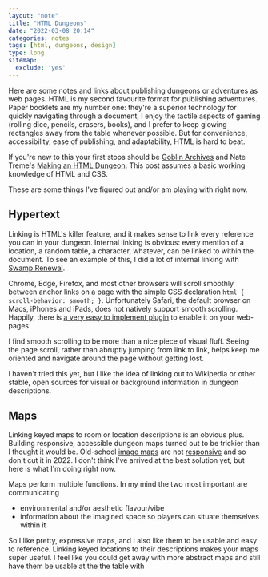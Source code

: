 ```yaml
---
layout: "note"
title: "HTML Dungeons"
date: "2022-03-08 20:14"
categories: notes
tags: [html, dungeons, design]
type: long
sitemap:
  exclude: 'yes'
---
```


Here are some notes and links about publishing dungeons or adventures as web pages. HTML is my second favourite format for publishing adventures. Paper booklets are my number one: they're a superior technology for quickly navigating through a document, I enjoy the tactile aspects of gaming (rolling dice, pencils, erasers, books), and I prefer to keep glowing rectangles away from the table whenever possible. But for convenience, accessibility, ease of publishing, and adaptability, HTML is hard to beat.

If you're new to this your first stops should be [Goblin Archives](https://goblinarchives.github.io/LiminalHorror/Game%20Design/Programs/#markdown) and Nate Treme's [Making an HTML Dungeon](https://www.youtube.com/watch?v=TRZ2w36wJi0&ab_channel=NateTreme). This post assumes a basic working knowledge of HTML and CSS.

These are some things I've figured out and/or am playing with right now.

## Hypertext

Linking is HTML's killer feature, and it makes sense to link every reference you can in your dungeon. Internal linking is obvious: every mention of a location, a random table, a character, whatever, can be linked to within the document. To see an example of this, I did a lot of internal linking with [Swamp Renewal](https://numbered.works/swamp-renewal).

Chrome, Edge, Firefox, and most other browsers will scroll smoothly between anchor links on a page with the simple CSS declaration `html { scroll-behavior: smooth; }`. Unfortunately Safari, the default browser on Macs, iPhones and iPads, does not natively support smooth scrolling. Happily, there is [a very easy to implement plugin](https://jonaskuske.github.io/smoothscroll-anchor-polyfill/) to enable it on your web-pages.

I find smooth scrolling to be more than a nice piece of visual fluff. Seeing the page scroll, rather than abruptly jumping from link to link, helps keep me oriented and navigate around the page without getting lost.

I haven't tried this yet, but I like the idea of linking out to Wikipedia or other stable, open sources for visual or background information in dungeon descriptions.

## Maps

Linking keyed maps to room or location descriptions is an obvious plus. Building responsive, accessible dungeon maps turned out to be trickier than I thought it would be. Old-school [image maps]() are not [responsive]() and so don't cut it in 2022. I don't think I've arrived at the best solution yet, but here is what I'm doing right now.

Maps perform multiple functions. In my mind the two most important are communicating
* environmental and/or aesthetic flavour/vibe
* information about the imagined space so players can situate themselves within it

So I like pretty, expressive maps, and I also like them to be usable and easy to reference. Linking keyed locations to their descriptions makes your maps super useful. I feel like you could get away with more abstract maps and still have them be usable at the the table with

